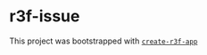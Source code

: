 # r3f-issue

This project was bootstrapped with [`create-r3f-app`](https://github.com/utsuboco/create-r3f-app)